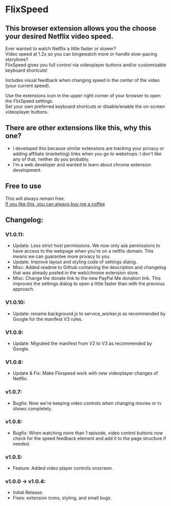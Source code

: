 # FlixSpeed

## This browser extension allows you the choose your desired Netflix video speed.

Ever wanted to watch Netflix a little faster or slower?\
Video speed at 1.2x so you can bingewatch more or handle slow-pacing storylines?\
FlixSpeed gives you full control via videoplayer buttons and/or customizable keyboard shortcuts!

Includes visual feedback when changing speed in the center of the video (your current speed).

Use the extensions icon in the upper right corner of your browser to open the FlixSpeed settings.\
Set your own preferred keyboard shortcuts or disable/enable the on-screen videoplayer buttons.


## There are other extensions like this, why this one?
- I developed this because similar extensions are tracking your privacy or adding affiliate (marketing) links when you go to webshops. I don't like any of that, neither do you probably.
- I'm a web developer and wanted to learn about chrome extension development.

## Free to use
This will always remain free.\
[If you like this, you can always buy me a coffee](https://www.paypal.com/paypalme/arneameye)

## Changelog:
### V1.0.11:
- Update: Less strict host permissions. We now only ask permissions to have access to the webpage when you're on a netflix domain. This means we can guarantee more privacy to you.
- Update: Improve layout and styling code of settings dialog.
- Misc: Added readme to Github containing the description and changelog that was already posted in the web/chrome extension store.
- Misc: Change the donate link to the new PayPal Me donation link. This improves the settings dialog to open a little faster than with the previous approach.
### V1.0.10:
- Update: rename background.js to service_worker.js as recommended by Google for the manifest V3 rules.
### V1.0.9:
- Update: Migrated the manifest from V2 to V3 as recommended by Google.
### V1.0.8:
- Update & Fix:  Make Flixspeed work with new videoplayer changes of Netflix.
### v1.0.7:
- Bugfix: Now we're keeping video controls when changing movies or tv shows completely.
### v1.0.6:
- Bugfix: When watching more than 1 episode, video control buttons now check for the speed feedback element and add it to the page structure if needed.
### v1.0.5:
- Feature: Added video player controls onscreen.
### v1.0.0 -> v1.0.4:
- Initial Release.
- Fixes: extension icons, styling, and small bugs.

